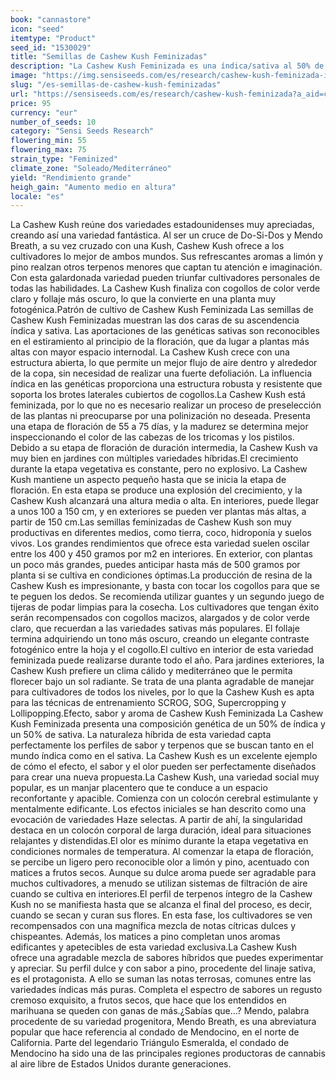 ```yaml
---
book: "cannastore"
icon: "seed"
itemtype: "Product"
seed_id: "1530029"
title: "Semillas de Cashew Kush Feminizadas"
description: "La Cashew Kush Feminizada es una índica/sativa al 50% de gran rendimiento, con un efecto estimulante y cerebral que se convierte en una sensación corporal."
image: "https://img.sensiseeds.com/es/research/cashew-kush-feminizada-image.png"
slug: "/es-semillas-de-cashew-kush-feminizadas"
url: "https://sensiseeds.com/es/research/cashew-kush-feminizada?a_aid=cannastore"
price: 95
currency: "eur"
number_of_seeds: 10
category: "Sensi Seeds Research"
flowering_min: 55
flowering_max: 75
strain_type: "Feminized"
climate_zone: "Soleado/Mediterráneo"
yield: "Rendimiento grande"
heigh_gain: "Aumento medio en altura"
locale: "es"
---
```

La Cashew Kush reúne dos variedades estadounidenses muy apreciadas, creando así una variedad fantástica. Al ser un cruce de Do-Si-Dos y Mendo Breath, a su vez cruzado con una Kush, Cashew Kush ofrece a los cultivadores lo mejor de ambos mundos. Sus refrescantes aromas a limón y pino realzan otros terpenos menores que captan tu atención e imaginación. Con esta galardonada variedad pueden triunfar cultivadores personales de todas las habilidades. La Cashew Kush finaliza con cogollos de color verde claro y follaje más oscuro, lo que la convierte en una planta muy fotogénica.Patrón de cultivo de Cashew Kush Feminizada Las semillas de Cashew Kush Feminizadas muestran las dos caras de su ascendencia índica y sativa. Las aportaciones de las genéticas sativas son reconocibles en el estiramiento al principio de la floración, que da lugar a plantas más altas con mayor espacio internodal. La Cashew Kush crece con una estructura abierta, lo que permite un mejor flujo de aire dentro y alrededor de la copa, sin necesidad de realizar una fuerte defoliación. La influencia índica en las genéticas proporciona una estructura robusta y resistente que soporta los brotes laterales cubiertos de cogollos.La Cashew Kush está feminizada, por lo que no es necesario realizar un proceso de preselección de las plantas ni preocuparse por una polinización no deseada. Presenta una etapa de floración de 55 a 75 días, y la madurez se determina mejor inspeccionando el color de las cabezas de los tricomas y los pistilos. Debido a su etapa de floración de duración intermedia, la Cashew Kush va muy bien en jardines con múltiples variedades híbridas.El crecimiento durante la etapa vegetativa es constante, pero no explosivo. La Cashew Kush mantiene un aspecto pequeño hasta que se inicia la etapa de floración. En esta etapa se produce una explosión del crecimiento, y la Cashew Kush alcanzará una altura media o alta. En interiores, puede llegar a unos 100 a 150 cm, y en exteriores se pueden ver plantas más altas, a partir de 150 cm.Las semillas feminizadas de Cashew Kush son muy productivas en diferentes medios, como tierra, coco, hidroponía y suelos vivos. Los grandes rendimientos que ofrece esta variedad suelen oscilar entre los 400 y 450 gramos por m2 en interiores. En exterior, con plantas un poco más grandes, puedes anticipar hasta más de 500 gramos por planta si se cultiva en condiciones óptimas.La producción de resina de la Cashew Kush es impresionante, y basta con tocar los cogollos para que se te peguen los dedos. Se recomienda utilizar guantes y un segundo juego de tijeras de podar limpias para la cosecha. Los cultivadores que tengan éxito serán recompensados con cogollos macizos, alargados y de color verde claro, que recuerdan a las variedades sativas más populares. El follaje termina adquiriendo un tono más oscuro, creando un elegante contraste fotogénico entre la hoja y el cogollo.El cultivo en interior de esta variedad feminizada puede realizarse durante todo el año. Para jardines exteriores, la Cashew Kush prefiere un clima cálido y mediterráneo que le permita florecer bajo un sol radiante. Se trata de una planta agradable de manejar para cultivadores de todos los niveles, por lo que la Cashew Kush es apta para las técnicas de entrenamiento SCROG, SOG, Supercropping y Lollipopping.Efecto, sabor y aroma de Cashew Kush Feminizada La Cashew Kush Feminizada presenta una composición genética de un 50% de índica y un 50% de sativa. La naturaleza híbrida de esta variedad capta perfectamente los perfiles de sabor y terpenos que se buscan tanto en el mundo índica como en el sativa. La Cashew Kush es un excelente ejemplo de cómo el efecto, el sabor y el olor pueden ser perfectamente diseñados para crear una nueva propuesta.La Cashew Kush, una variedad social muy popular, es un manjar placentero que te conduce a un espacio reconfortante y apacible. Comienza con un colocón cerebral estimulante y mentalmente edificante. Los efectos iniciales se han descrito como una evocación de variedades Haze selectas. A partir de ahí, la singularidad destaca en un colocón corporal de larga duración, ideal para situaciones relajantes y distendidas.El olor es mínimo durante la etapa vegetativa en condiciones normales de temperatura. Al comenzar la etapa de floración, se percibe un ligero pero reconocible olor a limón y pino, acentuado con matices a frutos secos. Aunque su dulce aroma puede ser agradable para muchos cultivadores, a menudo se utilizan sistemas de filtración de aire cuando se cultiva en interiores.El perfil de terpenos íntegro de la Cashew Kush no se manifiesta hasta que se alcanza el final del proceso, es decir, cuando se secan y curan sus flores. En esta fase, los cultivadores se ven recompensados con una magnífica mezcla de notas cítricas dulces y chispeantes. Además, los matices a pino completan unos aromas edificantes y apetecibles de esta variedad exclusiva.La Cashew Kush ofrece una agradable mezcla de sabores híbridos que puedes experimentar y apreciar. Su perfil dulce y con sabor a pino, procedente del linaje sativa, es el protagonista. A ello se suman las notas terrosas, comunes entre las variedades índicas más puras. Completa el espectro de sabores un regusto cremoso exquisito, a frutos secos, que hace que los entendidos en marihuana se queden con ganas de más.¿Sabías que…? Mendo, palabra procedente de su variedad progenitora, Mendo Breath, es una abreviatura popular que hace referencia al condado de Mendocino, en el norte de California. Parte del legendario Triángulo Esmeralda, el condado de Mendocino ha sido una de las principales regiones productoras de cannabis al aire libre de Estados Unidos durante generaciones.

